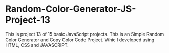 # Random-Color-Generator-JS-Project-13
This is project 13 of 15 basic JavaScript projects. This is an Simple Random Color Generator and Copy Color Code Project. Whic I developed using HTML, CSS and JAVASCRIPT.
